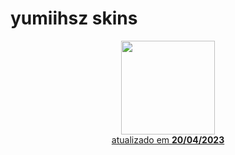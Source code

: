 # yumiihsz skins

<p align="center">
   <a href="https://osu.ppy.sh/users/13819731">
    <img src="https://a.ppy.sh/13819731"
         width="150"
         height "150"
  </a>
<br>
  atualizado em
  <b> 20/04/2023 </b>
</p>

   #
